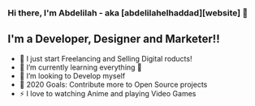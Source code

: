 ### Hi there, I'm Abdelilah - aka [abdelilahelhaddad][website] 👋

## I'm a Developer, Designer and Marketer!!

- 🔭 I just start Freelancing and Selling Digital roducts!
- 🌱 I’m currently learning everything 🤣
- 👯 I’m looking to Develop myself 
- 🥅 2020 Goals: Contribute more to Open Source projects
- ⚡ I love to watching Anime and playing Video Games
